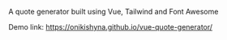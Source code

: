 A quote generator built using Vue, Tailwind and Font Awesome

Demo link: https://onikishyna.github.io/vue-quote-generator/